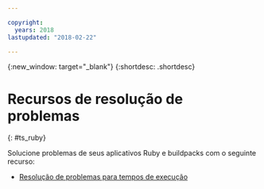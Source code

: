 ```yaml
---

copyright:
  years: 2018
lastupdated: "2018-02-22"

---
```


{:new_window: target="_blank"}
{:shortdesc: .shortdesc}

# Recursos de resolução de problemas
{: #ts_ruby}

Solucione problemas de seus aplicativos Ruby e buildpacks com o seguinte recurso:

* [Resolução de problemas para tempos de execução](../../troubleshoot/ts_runtimes.html#runtimes)
